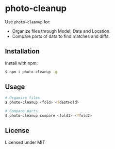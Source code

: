 # photo-cleanup

Use `photo-cleanup` for:

- Organize files through Model, Date and Location.
- Compare parts of data to find matches and diffs.

## Installation

Install with npm:

``` bash
$ npm i photo-cleanup -g
```

## Usage

``` bash
# Organize files
$ photo-cleanup <fold> <?destFold>
```

``` bash
# Compare parts
$ photo-cleanup compare <fold1> <?fold2>
```

## License

Licensed under MIT
